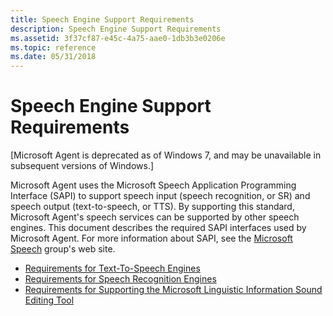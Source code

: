 ```yaml
---
title: Speech Engine Support Requirements
description: Speech Engine Support Requirements
ms.assetid: 3f37cf87-e45c-4a75-aae0-1db3b3e0206e
ms.topic: reference
ms.date: 05/31/2018
---
```


# Speech Engine Support Requirements

\[Microsoft Agent is deprecated as of Windows 7, and may be unavailable in subsequent versions of Windows.\]

Microsoft Agent uses the Microsoft Speech Application Programming Interface (SAPI) to support speech input (speech recognition, or SR) and speech output (text-to-speech, or TTS). By supporting this standard, Microsoft Agent's speech services can be supported by other speech engines. This document describes the required SAPI interfaces used by Microsoft Agent. For more information about SAPI, see the [Microsoft Speech](https://msdn.microsoft.com/library/ee705648.aspx) group's web site.

-   [Requirements for Text-To-Speech Engines](requirements-for-text-to-speech-engines.md)
-   [Requirements for Speech Recognition Engines](requirements-for-speech-recognition-engines.md)
-   [Requirements for Supporting the Microsoft Linguistic Information Sound Editing Tool](requirements-for-supporting-the-microsoft-linguistic-information-sound-editing-tool.md)

 

 




